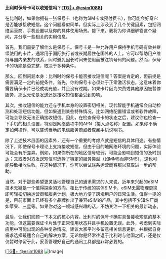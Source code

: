 **比利时保号卡可以收短信吗？[[TG💪+ @esim1088](https://t.me/s/esim1088)]**

在比利时，如果你拥有一张保号卡（也称为SIM卡或预付费卡），你可能会好奇它是否能够接收短信。这个问题看似简单，但实际上涉及到了几个关键因素，包括网络运营商、手机设置以及你的具体使用场景。接下来，我将为你详细解答这个疑问，并分享一些相关的实用信息。

首先，我们需要了解什么是保号卡。保号卡是一种允许用户保持手机号码有效并继续使用的卡片，通常用于国际旅行者或长期居住在国外的人士。它可以帮助用户维持与国内亲友的联系，同时避免因长时间未使用而被注销号码的问题。然而，保号卡的功能是否完整，取决于多种条件。

那么，回到问题本身：比利时的保号卡能否接收短信呢？答案是肯定的，但前提是需要满足一定的前提条件。首先，你的保号卡必须处于正常激活状态。这意味着你需要确保卡片已经成功充值，并且没有过期。如果卡片因为欠费或其他原因被暂停服务，那么无论是发送还是接收短信都会受到影响。

其次，接收短信的能力还与手机本身的设置密切相关。现代智能手机通常会自动检测和处理短信功能，但如果遇到某些特殊情况，比如网络配置错误或者软件故障，可能会导致无法正确接收短信。因此，在检查保号卡的状态之后，建议你也检查一下手机的相关设置，特别是网络选项中的APN（接入点名称）配置。如果你不确定如何操作，可以咨询当地的电信服务商或者查阅手机说明书。

除了上述技术层面的因素外，还有一个重要的考虑点就是短信的具体用途。有些情况下，即使保号卡理论上支持接收短信，但由于目的地网络环境的问题，实际体验可能会有所差异。例如，如果你所在的地区信号较弱，可能会影响到短信的及时到达；又或者对方发送短信时选择了特定的服务类型（如MMS而非SMS），这也可能导致接收失败。在这种情况下，你可以尝试联系运营商客服以获取进一步的帮助。

当然，对于那些希望更灵活地管理自己的通讯需求的人来说，近年来兴起的eSIM技术无疑是一个值得探索的方向。相比于传统的实体SIM卡，eSIM无需物理更换即可轻松切换运营商和服务计划，极大地方便了跨境用户的日常生活。值得一提的是，目前市面上已经有多个品牌推出了兼容eSIM的产品，其中包括不少知名厂商如苹果、三星等。如果你对这一领域感兴趣的话，不妨关注一下相关的最新动态。

最后，让我们回顾一下本文的核心内容。比利时的保号卡确实具备接收短信的基本功能，但这需要保证卡片处于正常使用状态并且手机设置无误。此外，考虑到实际应用中可能出现的各种复杂情况，建议大家平时多留意相关信息更新，并根据自身需求选择最适合自己的解决方案。无论你是经常往返于比利时与他国之间，还是仅仅暂时停留于此，妥善管理好自己的通讯工具都是非常必要的。

[[TG💪+ @esim1088](https://t.me/s/esim1088) ![Image](https://i.postimg.cc/4NQfJmqS/Snipaste-2025-05-13-00-14-12.png)]